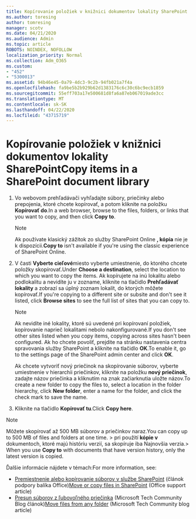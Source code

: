 ```yaml
---
title: Kopírovanie položiek v knižnici dokumentov lokality SharePoint
ms.author: toresing
author: tomresing
manager: scotv
ms.date: 04/21/2020
ms.audience: Admin
ms.topic: article
ROBOTS: NOINDEX, NOFOLLOW
localization_priority: Normal
ms.collection: Adm_O365
ms.custom:
- "452"
- "5300013"
ms.assetid: 94b46e45-0a79-4dc3-9c2b-94fb021a7f4a
ms.openlocfilehash: fa9be5b2b929b62d1383176c6c30c6bc9ecb1859
ms.sourcegitcommit: 55eff703a17e500681d8fa6a87eb067019ade3cc
ms.translationtype: MT
ms.contentlocale: sk-SK
ms.lasthandoff: 04/22/2020
ms.locfileid: "43715719"
---
```

# <a name="copy-items-in-a-sharepoint-document-library"></a><span data-ttu-id="53704-102">Kopírovanie položiek v knižnici dokumentov lokality SharePoint</span><span class="sxs-lookup"><span data-stu-id="53704-102">Copy items in a SharePoint document library</span></span>

1. <span data-ttu-id="53704-103">Vo webovom prehľadávači vyhľadajte súbory, priečinky alebo prepojenia, ktoré chcete kopírovať, a potom kliknite na položku **Kopírovať do**.</span><span class="sxs-lookup"><span data-stu-id="53704-103">In a web browser, browse to the files, folders, or links that you want to copy, and then click **Copy to**.</span></span>

    > [!NOTE]
    > <span data-ttu-id="53704-104">Ak používate klasický zážitok zo služby SharePoint Online **, kópia** nie je k dispozícii.</span><span class="sxs-lookup"><span data-stu-id="53704-104">**Copy to** isn't available if you're using the classic experience of SharePoint Online.</span></span>
  
2. <span data-ttu-id="53704-105">V časti **Vyberte cieľové**miesto vyberte umiestnenie, do ktorého chcete položky skopírovať.</span><span class="sxs-lookup"><span data-stu-id="53704-105">Under **Choose a destination**, select the location to which you want to copy the items.</span></span> <span data-ttu-id="53704-106">Ak kopírujete na inú lokalitu alebo podlokalitu a nevidíte ju v zozname, kliknite na tlačidlo **Prehľadávať lokality** a zobrazí sa úplný zoznam lokalít, do ktorých môžete kopírovať.</span><span class="sxs-lookup"><span data-stu-id="53704-106">If you're copying to a different site or subsite and don't see it listed, click **Browse sites** to see the full list of sites that you can copy to.</span></span>

    > [!NOTE]
    > <span data-ttu-id="53704-107">Ak nevidíte iné lokality, ktoré sú uvedené pri kopírovaní položiek, kopírovanie naprieč lokalitami nebolo nakonfigurované.</span><span class="sxs-lookup"><span data-stu-id="53704-107">If you don't see other sites listed when you copy items, copying across sites hasn't been configured.</span></span> <span data-ttu-id="53704-108">Ak ho chcete povoliť, prejdite na stránku nastavenia centra spravovania služby SharePoint a kliknite na tlačidlo **OK**.</span><span class="sxs-lookup"><span data-stu-id="53704-108">To enable it, go to the settings page of the SharePoint admin center and click **OK**.</span></span>
  
    <span data-ttu-id="53704-109">Ak chcete vytvoriť nový priečinok na skopírovanie súborov, vyberte umiestnenie v hierarchii priečinkov, kliknite na položku **nový priečinok**, zadajte názov priečinka a kliknutím na znak začiarknutia uložte názov.</span><span class="sxs-lookup"><span data-stu-id="53704-109">To create a new folder to copy the files to, select a location in the folder hierarchy, click **New folder**, enter a name for the folder, and click the check mark to save the name.</span></span>

3. <span data-ttu-id="53704-110">Kliknite na tlačidlo **Kopírovať tu**.</span><span class="sxs-lookup"><span data-stu-id="53704-110">Click **Copy here**.</span></span>

> [!NOTE]
> <span data-ttu-id="53704-111">Môžete skopírovať až 500 MB súborov a priečinkov naraz.</span><span class="sxs-lookup"><span data-stu-id="53704-111">You can copy up to 500 MB of files and folders at one time.</span></span> <span data-ttu-id="53704-112">> pri použití **kópie v** dokumentoch, ktoré majú históriu verzií, sa skopíruje iba Najnovšia verzia.</span><span class="sxs-lookup"><span data-stu-id="53704-112">>  When you use **Copy to** with documents that have version history, only the latest version is copied.</span></span>
  
<span data-ttu-id="53704-113">Ďalšie informácie nájdete v témach:</span><span class="sxs-lookup"><span data-stu-id="53704-113">For more information, see:</span></span>

 - <span data-ttu-id="53704-114">[Premiestnenie alebo kopírovanie súborov v službe SharePoint](https://support.office.com/article/move-or-copy-files-in-sharepoint-00e2f483-4df3-46be-a861-1f5f0c1a87bc) (článok podpory balíka Office)</span><span class="sxs-lookup"><span data-stu-id="53704-114">[Move or copy files in SharePoint](https://support.office.com/article/move-or-copy-files-in-sharepoint-00e2f483-4df3-46be-a861-1f5f0c1a87bc) (Office support article)</span></span>
 - <span data-ttu-id="53704-115">[Presun súborov z ľubovoľného priečinka](https://techcommunity.microsoft.com/t5/Microsoft-SharePoint-Blog/Now-move-files-anywhere-in-Office-365-SharePoint-and-OneDrive/ba-p/146973) (Microsoft Tech Community Blog článok)</span><span class="sxs-lookup"><span data-stu-id="53704-115">[Move files from any folder](https://techcommunity.microsoft.com/t5/Microsoft-SharePoint-Blog/Now-move-files-anywhere-in-Office-365-SharePoint-and-OneDrive/ba-p/146973) (Microsoft Tech Community blog article)</span></span>   